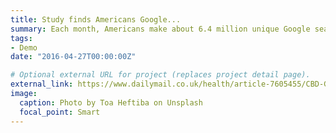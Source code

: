 ```yaml
---
title: Study finds Americans Google...
summary: Each month, Americans make about 6.4 million unique Google searches for CBD...
tags:
- Demo
date: "2016-04-27T00:00:00Z"

# Optional external URL for project (replaces project detail page).
external_link: https://www.dailymail.co.uk/health/article-7605455/CBD-Google-searches-surge-experts-call-snake-oil.html
image:
  caption: Photo by Toa Heftiba on Unsplash
  focal_point: Smart
---
```


